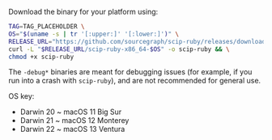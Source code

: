 Download the binary for your platform using:

```bash
TAG=TAG_PLACEHOLDER \
OS="$(uname -s | tr '[:upper:]' '[:lower:]')" \
RELEASE_URL="https://github.com/sourcegraph/scip-ruby/releases/download/$TAG" \
curl -L "$RELEASE_URL/scip-ruby-x86_64-$OS" -o scip-ruby && \
chmod +x scip-ruby
```

The `-debug*` binaries are meant for debugging issues (for example, if you run into a crash with `scip-ruby`), and are not recommended for general use.

OS key:
- Darwin 20 ~ macOS 11 Big Sur
- Darwin 21 ~ macOS 12 Monterey
- Darwin 22 ~ macOS 13 Ventura
